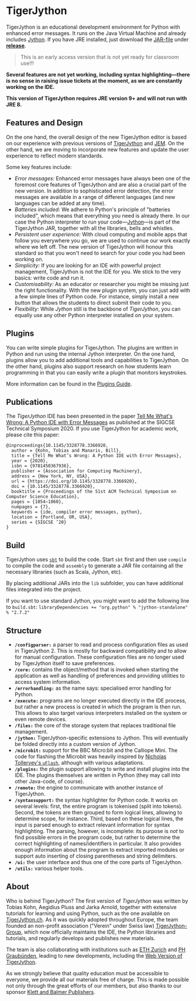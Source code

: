 # TigerJython

TigerJython is an educational development environment for Python with enhanced error messages.  It runs on the Java 
Virtual Machine and already includes [Jython](https://www.jython.org/).  If you have JRE installed, just download 
the [JAR-file](https://github.com/Tiger-Jython/TigerJython/releases/download/v3.0-ea%2B7/TigerJython3-ea+7.jar) under 
[**release**](https://github.com/Tiger-Jython/TigerJython/releases/latest).

> This is an early access version that is not yet ready for classroom use!!!

**Several features are not yet working, including syntax highlighting&mdash;there is no sense in raising issue tickets
at the moment, as we are constantly working on the IDE.**

**This version of TigerJython requires JRE version 9+ and will not run with JRE 8.**


## Features and Design

On the one hand, the overall design of the new TigerJython editor is based on our experience with previous versions of [TigerJython](http://jython.tobiaskohn.ch/) and [JEM](https://jythonmusic.me/).  On the other hand, we are moving to incorporate new features and update the user experience to reflect modern standards.

Some key features include:

- _Error messages:_ Enhanced error messages have always been one of the foremost core features of TigerJython and are also a crucial part of the new version.  In addition to sophisticated error detection, the error messages are available in a range of different languages (and new languages can be added at any time).
- _Batteries included:_ We adhere to Python's principle of "batteries included", which means that everything you need is already there.  In our case the Python interpreter to run your code&mdash;[Jython](https://www.jython.org/)&mdash;is part of the TigerJython JAR, together with all the libraries, bells and whistles.
- _Persistent user experience:_ With cloud computing and mobile apps that follow you everywhere you go, we are used to continue our work exactly where we left off.  The new version of TigerJython will honour this standard so that you won't need to search for your code you had been working on.
- _Simplicity:_ If you are looking for an IDE with powerful project management, TigerJython is not the IDE for you.  We stick to the very basics: write code and run it.
- _Customisability:_ As an educator or researcher you might be missing just the right functionality.  With the new plugin system, you can just add with a few simple lines of Python code.  For instance, simply install a new button that allows the students to direct submit their code to you.
- _Flexibility:_ While _Jython_ still is the backbone of _TigerJython_, you can equally use any other Python interpreter installed on your system.


## Plugins

You can write simple plugins for TigerJython.  The plugins are written in Python and run using the internal Jython interpreter.  On the one hand, plugins allow you to add additional tools and capabilities to TigerJython.  On the other hand, plugins also support research on how students learn programming in that you can easily write a plugin that monitors keystrokes.

More information can be found in the [Plugins Guide](PLUGINS.md).



## Publications

The _TigerJython_ IDE has been presented in the paper 
[Tell Me What's Wrong: A Python IDE with Error Messages](https://dl.acm.org/doi/abs/10.1145/3328778.3366920)
as published at the SIGCSE Technical Symposium 2020.  If you use TigerJython for academic work, please cite this paper:
```
@inproceedings{10.1145/3328778.3366920,
  author = {Kohn, Tobias and Manaris, Bill},
  title = {Tell Me What’s Wrong: A Python IDE with Error Messages},
  year = {2020},
  isbn = {9781450367936},
  publisher = {Association for Computing Machinery},
  address = {New York, NY, USA},
  url = {https://doi.org/10.1145/3328778.3366920},
  doi = {10.1145/3328778.3366920},
  booktitle = {Proceedings of the 51st ACM Technical Symposium on Computer Science Education},
  pages = {1054–1060},
  numpages = {7},
  keywords = {ide, compiler error messages, python},
  location = {Portland, OR, USA},
  series = {SIGCSE ’20}
}
```


## Build

TigerJython uses [`sbt`](https://www.scala-sbt.org/) to build the code.  Start `sbt` first and then use
`compile` to compile the code and `assembly` to generate a JAR file containing all the necessary 
libraries (such as Scala, Jython, etc).

By placing additional JARs into the `lib` subfolder, you can have additional files integrated into the
project.

If you want to use standard Jython, you might want to add the following line to `build.sbt`:
``libraryDependencies += "org.python" % "jython-standalone" % "2.7.2"``



## Structure

- **`/configparser:`**  a parser to read and process configuration files as used in TigerJython 2.  This is mostly for
  backward compatibility and to allow for manual configuration.  These configuration files are no longer used by
  TigerJython itself to save preferences.
- **`/core:`**  contains the object/method that is invoked when starting the application as well as handling of
  preferences and providing utilities to access system information.
- **`/errorhandling:`**  as the name says: specialised error handling for Python.
- **`/execute:`**  programs are no longer executed directly in the IDE process, but rather a new process is created
  in which the program is then run.  This allows to also target various interpreters installed on the system or even
  remote devices.
- **`/files:`**  the core of the storage system that replaces traditional file management.
- **`/jython:`**  TigerJython-specific extensions to Jython.  This will eventually be folded directly into a custom
  version of Jython.
- **`/microbit:`**  support for the BBC Micro:bit and the Calliope Mini.  The code for flashing the Microbit was
  heavily inspired by [Nicholas Tollervey's `uFlash`](https://github.com/ntoll/uflash), although with various 
  adaptations.
- **`/plugins:`**  the plugin support allowing to write and install plugins into the IDE.  The plugins themselves are
  written in Python (they may call into other Java-code, of course).
- **`/remote:`**  the engine to communicate with another instance of TigerJython.
- **`/syntaxsupport:`**  the syntax highlighter for Python code.  It works on several levels: first, the entire program
  is tokenised (split into tokens).  Second, the tokens are then grouped to form logical lines, allowing to determine
  scope, for instance.  Third, based on these logical lines, the input is parsed enough to extract relevant information 
  for syntax highlighting.  The parsing, however, is incomplete: its purpose is _not_ to find possible errors in the
  program code, but rather to determine the correct highlighting of names/identifiers in particular.  It also provides
  enough information about the program to extract imported modules or support auto inserting of closing parentheses and
  string delimiters.
- **`/ui:`**  the user interface and thus one of the core parts of TigerJython.
- **`/utils:`**  various helper tools.


## About

Who is behind TigerJython?  The first version of _TigerJython_ was written by Tobias Kohn, Aegidius Pluss and Jarka Arnold, together with extensive tutorials for learning and using Python, such as the one available on [TigerJython.ch](http://www.tigerjython.com/engl/index.php).  As it was quickly adopted throughout Europe, the team founded an non-profit association ("Verein" under Swiss law) [TigerJython-Group](http://tjgroup.ch/), which now officially maintains the IDE, the Python libraries and tutorials, and regularly develops and publishes new materials.

The team is also collaborating with institutions such as [ETH Zurich](https://www.abz.inf.ethz.ch/) and [PH Graubünden](https://phgr.ch/), leading to new developments, including the [Web Version of TigerJython](https://webtigerjython.ethz.ch/).

As we strongly believe that quality education must be accessible to everyone, we provide all our materials free of 
charge.  This is made possible not only through the great efforts of our members, but also thanks to our 
sponsor [Klett and Balmer Publishers](https://www.klett.ch/).
